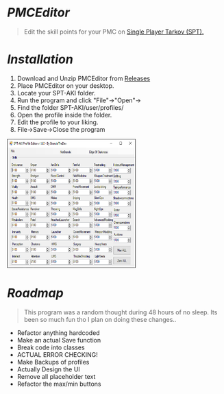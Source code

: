 # ***PMCEditor***
> Edit the skill points for your PMC on [Single Player Tarkov (SPT).](https://hub.sp-tarkov.com/files)

# ***Installation***
1. Download and Unzip PMCEditor from [Releases](https://github.com/BrandoTheDev/PMCEditor/releases/download/v1.0.0/PMCEditor.exe)
2. Place PMCEditor on your desktop.
3. Locate your SPT-AKI folder.
4. Run the program and click "File"->"Open"->
5. Find the folder SPT-AKI/user/profiles/
6. Open the profile inside the folder.
7. Edit the profile to your liking.
8. File->Save->Close the program

<img src="images/running.PNG" width="300" height="300">

# ***Roadmap***
> This program was a random thought during 48 hours of no sleep.
> Its been so much fun tho I plan on doing these changes..

 - Refactor anything hardcoded
 - Make an actual Save function
 - Break code into classes
 - ACTUAL ERROR CHECKING!
 - Make Backups of profiles
 - Actually Design the UI
 - Remove all placeholder text
 - Refactor the max/min buttons
